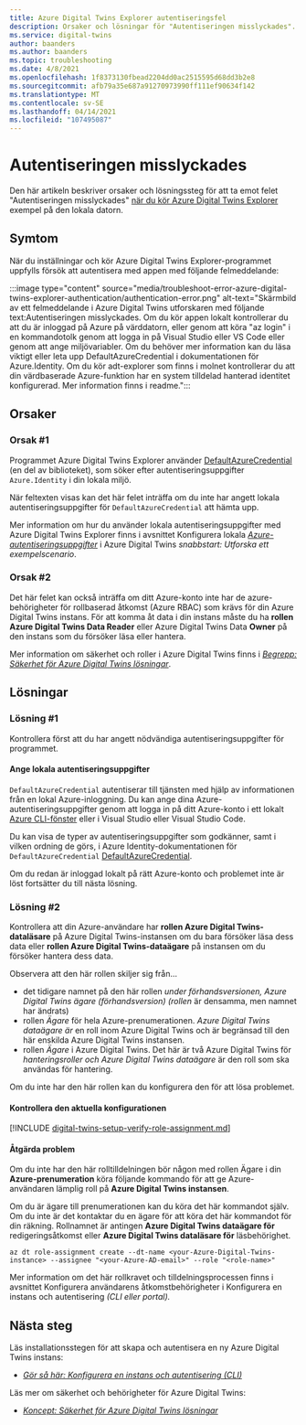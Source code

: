 ```yaml
---
title: Azure Digital Twins Explorer autentiseringsfel
description: Orsaker och lösningar för "Autentiseringen misslyckades". i Azure Digital Twins Explorer.
ms.service: digital-twins
author: baanders
ms.author: baanders
ms.topic: troubleshooting
ms.date: 4/8/2021
ms.openlocfilehash: 1f8373130fbead2204dd0ac2515595d68dd3b2e8
ms.sourcegitcommit: afb79a35e687a91270973990ff111ef90634f142
ms.translationtype: MT
ms.contentlocale: sv-SE
ms.lasthandoff: 04/14/2021
ms.locfileid: "107495087"
---
```

# <a name="authentication-failed"></a>Autentiseringen misslyckades

Den här artikeln beskriver orsaker och lösningssteg för att ta emot felet "Autentiseringen misslyckades" [när du kör Azure Digital Twins Explorer](/samples/azure-samples/digital-twins-explorer/digital-twins-explorer/) exempel på den lokala datorn. 

## <a name="symptoms"></a>Symtom

När du inställningar och kör Azure Digital Twins Explorer-programmet uppfylls försök att autentisera med appen med följande felmeddelande:

:::image type="content" source="media/troubleshoot-error-azure-digital-twins-explorer-authentication/authentication-error.png" alt-text="Skärmbild av ett felmeddelande i Azure Digital Twins utforskaren med följande text:Autentiseringen misslyckades. Om du kör appen lokalt kontrollerar du att du är inloggad på Azure på värddatorn, eller genom att köra &quot;az login&quot; i en kommandotolk genom att logga in på Visual Studio eller VS Code eller genom att ange miljövariabler. Om du behöver mer information kan du läsa viktigt eller leta upp DefaultAzureCredential i dokumentationen för Azure.Identity. Om du kör adt-explorer som finns i molnet kontrollerar du att din värdbaserade Azure-funktion har en system tilldelad hanterad identitet konfigurerad. Mer information finns i readme.":::

## <a name="causes"></a>Orsaker

### <a name="cause-1"></a>Orsak #1

Programmet Azure Digital Twins Explorer använder [DefaultAzureCredential](/dotnet/api/azure.identity.defaultazurecredential) (en del av biblioteket), som söker efter autentiseringsuppgifter `Azure.Identity` i din lokala miljö.

När feltexten visas kan det här felet inträffa om du inte har angett lokala autentiseringsuppgifter för `DefaultAzureCredential` att hämta upp.

Mer information om hur du använder lokala autentiseringsuppgifter med Azure Digital Twins Explorer finns i avsnittet Konfigurera lokala [*Azure-autentiseringsuppgifter*](quickstart-adt-explorer.md#set-up-local-azure-credentials) i Azure Digital Twins *snabbstart: Utforska ett exempelscenario*.

### <a name="cause-2"></a>Orsak #2

Det här felet kan också inträffa om ditt Azure-konto inte har de azure-behörigheter för rollbaserad åtkomst (Azure RBAC) som krävs för din Azure Digital Twins instans. För att komma åt data i din instans måste du ha **rollen Azure Digital Twins Data Reader** eller Azure Digital Twins Data **Owner** på den instans som du försöker läsa eller hantera. 

Mer information om säkerhet och roller i Azure Digital Twins finns i [*Begrepp: Säkerhet för Azure Digital Twins lösningar*](concepts-security.md).

## <a name="solutions"></a>Lösningar

### <a name="solution-1"></a>Lösning #1

Kontrollera först att du har angett nödvändiga autentiseringsuppgifter för programmet.

#### <a name="provide-local-credentials"></a>Ange lokala autentiseringsuppgifter

`DefaultAzureCredential` autentiserar till tjänsten med hjälp av informationen från en lokal Azure-inloggning. Du kan ange dina Azure-autentiseringsuppgifter genom att logga in på ditt Azure-konto i ett lokalt [Azure CLI-fönster](/cli/azure/install-azure-cli) eller i Visual Studio eller Visual Studio Code.

Du kan visa de typer av autentiseringsuppgifter som godkänner, samt i vilken ordning de görs, i Azure Identity-dokumentationen för `DefaultAzureCredential` [DefaultAzureCredential](/dotnet/api/overview/azure/identity-readme#defaultazurecredential).

Om du redan är inloggad lokalt på rätt Azure-konto och problemet inte är löst fortsätter du till nästa lösning.

### <a name="solution-2"></a>Lösning #2

Kontrollera att din Azure-användare har **rollen Azure Digital Twins-dataläsare** på Azure Digital Twins-instansen om du bara försöker läsa dess data eller **rollen Azure Digital Twins-dataägare** på instansen om du försöker hantera dess data.

Observera att den här rollen skiljer sig från...
* det tidigare namnet på den här rollen *under förhandsversionen, Azure Digital Twins ägare (förhandsversion) (rollen* är densamma, men namnet har ändrats)
* rollen *Ägare* för hela Azure-prenumerationen. *Azure Digital Twins dataägare är* en roll inom Azure Digital Twins och är begränsad till den här enskilda Azure Digital Twins instansen.
* rollen *Ägare* i Azure Digital Twins. Det här är två Azure Digital Twins för *hanteringsroller och Azure Digital Twins dataägare* är den roll som ska användas för hantering.

 Om du inte har den här rollen kan du konfigurera den för att lösa problemet.

#### <a name="check-current-setup"></a>Kontrollera den aktuella konfigurationen

[!INCLUDE [digital-twins-setup-verify-role-assignment.md](../../includes/digital-twins-setup-verify-role-assignment.md)]

#### <a name="fix-issues"></a>Åtgärda problem 

Om du inte har den här rolltilldelningen bör någon med rollen Ägare i din **Azure-prenumeration** köra följande kommando för att ge Azure-användaren lämplig roll på **Azure Digital Twins instansen**. 

Om du är ägare till prenumerationen kan du köra det här kommandot själv. Om du inte är det kontaktar du en ägare för att köra det här kommandot för din räkning. Rollnamnet är antingen **Azure Digital Twins dataägare för** redigeringsåtkomst eller **Azure Digital Twins dataläsare för** läsbehörighet.

```azurecli-interactive
az dt role-assignment create --dt-name <your-Azure-Digital-Twins-instance> --assignee "<your-Azure-AD-email>" --role "<role-name>"
```

Mer information om det här rollkravet och [](how-to-set-up-instance-CLI.md#set-up-user-access-permissions) tilldelningsprocessen finns i avsnittet Konfigurera användarens åtkomstbehörigheter i Konfigurera en instans och autentisering *(CLI eller portal).*

## <a name="next-steps"></a>Nästa steg

Läs installationsstegen för att skapa och autentisera en ny Azure Digital Twins instans:
* [*Gör så här: Konfigurera en instans och autentisering (CLI)*](how-to-set-up-instance-cli.md)

Läs mer om säkerhet och behörigheter för Azure Digital Twins:
* [*Koncept: Säkerhet för Azure Digital Twins lösningar*](concepts-security.md)
